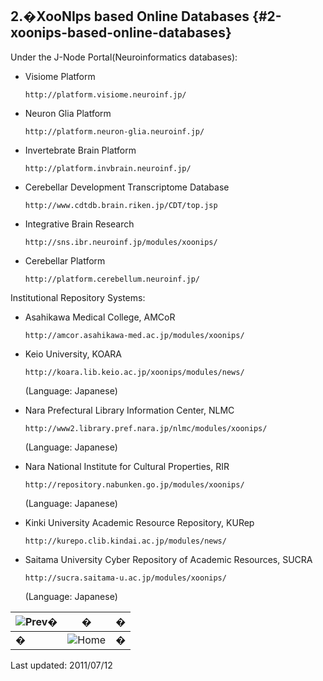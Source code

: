 ## 2.�XooNIps based Online Databases {#2-xoonips-based-online-databases}

Under the J-Node Portal(Neuroinformatics databases):

*   Visiome Platform

    `http://platform.visiome.neuroinf.jp/`

*   Neuron Glia Platform

    `http://platform.neuron-glia.neuroinf.jp/`

*   Invertebrate Brain Platform

    `http://platform.invbrain.neuroinf.jp/`

*   Cerebellar Development Transcriptome Database

    `http://www.cdtdb.brain.riken.jp/CDT/top.jsp`

*   Integrative Brain Research

    `http://sns.ibr.neuroinf.jp/modules/xoonips/`

*   Cerebellar Platform

    `http://platform.cerebellum.neuroinf.jp/`

Institutional Repository Systems:

*   Asahikawa Medical College, AMCoR

    `http://amcor.asahikawa-med.ac.jp/modules/xoonips/`

*   Keio University, KOARA

    `http://koara.lib.keio.ac.jp/xoonips/modules/news/`

    (Language: Japanese)

*   Nara Prefectural Library Information Center, NLMC

    `http://www2.library.pref.nara.jp/nlmc/modules/xoonips/`

    (Language: Japanese)

*   Nara National Institute for Cultural Properties, RIR

    `http://repository.nabunken.go.jp/modules/xoonips/`

    (Language: Japanese)

*   Kinki University Academic Resource Repository, KURep

    `http://kurepo.clib.kindai.ac.jp/modules/news/`

*   Saitama University Cyber Repository of Academic Resources, SUCRA

    `http://sucra.saitama-u.ac.jp/modules/xoonips/`

    (Language: Japanese)

| ![Prev](../../assets/etc\prev.gif)� | � | � |
| --- | --- | --- |
| � | ![Home](../../assets/etc\home.gif)  | � |

Last updated: 2011/07/12